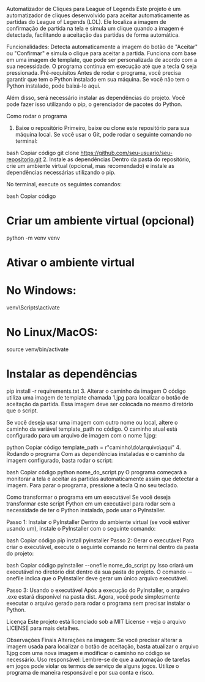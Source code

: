 Automatizador de Cliques para League of Legends
Este projeto é um automatizador de cliques desenvolvido para aceitar automaticamente as partidas do League of Legends (LOL). Ele localiza a imagem de confirmação de partida na tela e simula um clique quando a imagem é detectada, facilitando a aceitação das partidas de forma automática.

Funcionalidades:
Detecta automaticamente a imagem do botão de "Aceitar" ou "Confirmar" e simula o clique para aceitar a partida.
Funciona com base em uma imagem de template, que pode ser personalizada de acordo com a sua necessidade.
O programa continua em execução até que a tecla Q seja pressionada.
Pré-requisitos
Antes de rodar o programa, você precisa garantir que tem o Python instalado em sua máquina. Se você não tem o Python instalado, pode baixá-lo aqui.

Além disso, será necessário instalar as dependências do projeto. Você pode fazer isso utilizando o pip, o gerenciador de pacotes do Python.

Como rodar o programa
1. Baixe o repositório
Primeiro, baixe ou clone este repositório para sua máquina local. Se você usar o Git, pode rodar o seguinte comando no terminal:

bash
Copiar código
git clone https://github.com/seu-usuario/seu-repositorio.git
2. Instale as dependências
Dentro da pasta do repositório, crie um ambiente virtual (opcional, mas recomendado) e instale as dependências necessárias utilizando o pip.

No terminal, execute os seguintes comandos:

bash
Copiar código
# Criar um ambiente virtual (opcional)
python -m venv venv

# Ativar o ambiente virtual
# No Windows:
venv\Scripts\activate
# No Linux/MacOS:
source venv/bin/activate

# Instalar as dependências
pip install -r requirements.txt
3. Alterar o caminho da imagem
O código utiliza uma imagem de template chamada 1.jpg para localizar o botão de aceitação da partida. Essa imagem deve ser colocada no mesmo diretório que o script.

Se você deseja usar uma imagem com outro nome ou local, altere o caminho da variável template_path no código. O caminho atual está configurado para um arquivo de imagem com o nome 1.jpg:

python
Copiar código
template_path = r"caminho\do\arquivo\aqui"
4. Rodando o programa
Com as dependências instaladas e o caminho da imagem configurado, basta rodar o script:

bash
Copiar código
python nome_do_script.py
O programa começará a monitorar a tela e aceitar as partidas automaticamente assim que detectar a imagem. Para parar o programa, pressione a tecla Q no seu teclado.

Como transformar o programa em um executável
Se você deseja transformar este script Python em um executável para rodar sem a necessidade de ter o Python instalado, pode usar o PyInstaller.

Passo 1: Instalar o PyInstaller
Dentro do ambiente virtual (se você estiver usando um), instale o PyInstaller com o seguinte comando:

bash
Copiar código
pip install pyinstaller
Passo 2: Gerar o executável
Para criar o executável, execute o seguinte comando no terminal dentro da pasta do projeto:

bash
Copiar código
pyinstaller --onefile nome_do_script.py
Isso criará um executável no diretório dist dentro da sua pasta de projeto. O comando --onefile indica que o PyInstaller deve gerar um único arquivo executável.

Passo 3: Usando o executável
Após a execução do PyInstaller, o arquivo .exe estará disponível na pasta dist. Agora, você pode simplesmente executar o arquivo gerado para rodar o programa sem precisar instalar o Python.

Licença
Este projeto está licenciado sob a MIT License - veja o arquivo LICENSE para mais detalhes.

Observações Finais
Alterações na imagem: Se você precisar alterar a imagem usada para localizar o botão de aceitação, basta atualizar o arquivo 1.jpg com uma nova imagem e modificar o caminho no código se necessário.
Uso responsável: Lembre-se de que a automação de tarefas em jogos pode violar os termos de serviço de alguns jogos. Utilize o programa de maneira responsável e por sua conta e risco.
